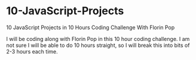 # 10-JavaScript-Projects

10 JavaScript Projects in 10 Hours Coding Challenge With Florin Pop

I will be coding along with Florin Pop in this 10 hour coding challenge. I am not sure I will be able to do 10 hours straight, so I will break this into bits of 2-3 hours each time.

